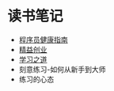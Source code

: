 # 读书笔记

* [程序员健康指南](note/程序员健康指南.md)
* [精益创业](note/精益创业.md)
* [学习之道](note/学习之道.md)
* 刻意练习-如何从新手到大师
* 练习的心态